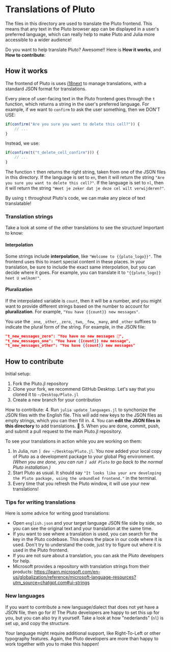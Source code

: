 # Translations of Pluto

The files in this directory are used to translate the Pluto frontend. This means that any text in the Pluto browser app can be displayed in a user's preferred language, which can really help to make Pluto and Julia more accessible to a wider audience!

Do you want to help translate Pluto? Awesome!! Here is **How it works**, and **How to contribute**:

## How it works

The frontend of Pluto is uses [i18next](https://www.i18next.com/) to manage translations, with a standard JSON format for translations. 

Every piece of user-facing text in the Pluto frontend goes through the `t` function, which returns a string in the user's preferred language. For example, if we want to `confirm` to ask the user something, then we DON'T USE:

```js
if(confirm("Are you sure you want to delete this cell?")) {
    // ...
}
```

Instead, we use:

```js
if(confirm(t("t_delete_cell_confirm"))) {
    // ...
}
```

The function `t` then returns the right string, taken from one of the JSON files in this directory. If the language is set to `en`, then it will return the string `"Are you sure you want to delete this cell?"`. If the language is set to `nl`, then it will return the string `"Weet je zeker dat je deze cel wilt verwijderen?"`.

By using `t` throughout Pluto's code, we can make any piece of text translatable!


### Translation strings
Take a look at some of the other translations to see the structure! Important to know:

#### Interpolation
Some strings include **interpolation**, like `"Welcome to {{pluto_logo}}"`. The frontend uses this to insert special content in these places. In your translation, be sure to include the exact same interpolation, but you can decide where it goes. For example, you can translate it to `"{{pluto_logo}} heet U welkom!"`.

#### Pluralization
If the interpolated variable is `count`, then it will be a number, and you might want to provide different strings based on the number to account for **pluralization**. For example, `"You have {{count}} new messages"`.

You use the `_one`, `_other`, `_zero`, `_two`, `_few`, `_many`, and `_other` suffixes to indicate the plural form of the string. For example, in the JSON file:

```json
"t_new_messages_zero": "You have no new messages 🥺",
"t_new_messages_one": "You have {{count}} new message",
"t_new_messages_other": "You have {{count}} new messages"
```





## How to contribute

Initial setup:
1. Fork the Pluto.jl repository
2. Clone your fork, we recommend GitHub Desktop. Let's say that you cloned it to `~/Desktop/Pluto.jl`
3. Create a new branch for your contribution

How to contribute:
4. Run `julia update_languages.jl` to synchonize the JSON files with the English file. This will add new keys to the JSON files as empty strings, which you can then fill in.
4. You can **edit the JSON files in this directory** to add translations. 🌟
5. When you are done, commit, push, and submit a pull request to the main Pluto.jl repository.



To see your translations in action while you are working on them:
1. In Julia, run `] dev ~/Desktop/Pluto.jl`. You now added your local copy of Pluto as a development package to your global Pkg environment. _(When you are done, you can run `] add Pluto` to go back to the normal Pluto installation.)_
2. Start Pluto as usual. It should say `"It looks like your are developing the Pluto package, using the unbundled frontend."` in the terminal.
3. Every time that you refresh the Pluto window, it will use your new translations!


### Tips for writing translations
Here is some advice for writing good translations:
- Open `english.json` and your target language JSON file side by side, so you can see the original text and your translation at the same time.
- If you want to see where a translation is used, you can search for the key in the Pluto codebase. This shows the place in our code where it is used. Don't try to understand the code, just try to figure out where it is used in the Pluto frontend.
- If you are not sure about a translation, you can ask the Pluto developers for help.
- Microsoft provides a repository with translation strings from their products: https://learn.microsoft.com/en-us/globalization/reference/microsoft-language-resources?utm_source=chatgpt.com#ui-strings

### New languages
If you want to contribute a new language/dialect that does not yet have a JSON file, then go for it! The Pluto developers are happy to set this up for you, but you can also try it yourself. Take a look at how "nederlands" (`nl`) is set up, and copy the structure.

Your language might require additional support, like Right-To-Left or other typography features. Again, the Pluto developers are more than happy to work together with you to make this happen!
